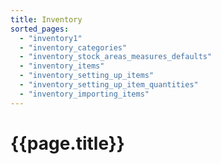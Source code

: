 ```yaml
---
title: Inventory
sorted_pages:
  - "inventory1"
  - "inventory_categories"
  - "inventory_stock_areas_measures_defaults"
  - "inventory_items"
  - "inventory_setting_up_items"
  - "inventory_setting_up_item_quantities"
  - "inventory_importing_items"
---
```

# {{page.title}}
